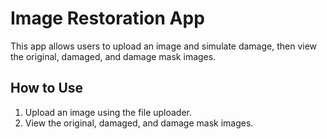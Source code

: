 # Image Restoration App

This app allows users to upload an image and simulate damage, then view the original, damaged, and damage mask images.

## How to Use
1. Upload an image using the file uploader.
2. View the original, damaged, and damage mask images.
